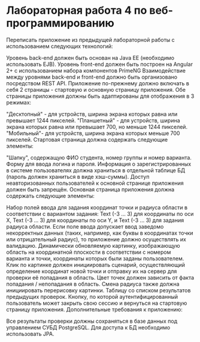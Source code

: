 # Лабораторная работа 4 по веб-программированию

Переписать приложение из предыдущей лабораторной работы с использованием следующих технологий:

Уровень back-end должен быть основан на Java EE (необходимо использовать EJB). Уровень front-end должен быть построен на Angular 2+ с использованием набора компонентов PrimeNG Взаимодействие между уровнями back-end и front-end должно быть организовано посредством REST API. Приложение по-прежнему должно включать в себя 2 страницы - стартовую и основную страницу приложения. Обе страницы приложения должны быть адаптированы для отображения в 3 режимах:

"Десктопный" - для устройств, ширина экрана которых равна или превышает 1244 пикселей. "Планшетный" - для устройств, ширина экрана которых равна или превышает 700, но меньше 1244 пикселей. "Мобильный"- для устройств, ширина экрана которых меньше 700 пикселей. Стартовая страница должна содержать следующие элементы:

"Шапку", содержащую ФИО студента, номер группы и номер варианта. Форму для ввода логина и пароля. Информация о зарегистрированных в системе пользователях должна храниться в отдельной таблице БД (пароль должен храниться в виде хэш-суммы). Доступ неавторизованных пользователей к основной странице приложения должен быть запрещён. Основная страница приложения должна содержать следующие элементы:

Набор полей ввода для задания координат точки и радиуса области в соответствии с вариантом задания: Text (-3 ... 3) для координаты по оси X, Text (-3 ... 3) для координаты по оси Y, и Text (-3 ... 3) для задания радиуса области. Если поле ввода допускает ввод заведомо некорректных данных (таких, например, как буквы в координатах точки или отрицательный радиус), то приложение должно осуществлять их валидацию. Динамически обновляемую картинку, изображающую область на координатной плоскости в соответствии с номером варианта и точки, координаты которых были заданы пользователем. Клик по картинке должен инициировать сценарий, осуществляющий определение координат новой точки и отправку их на сервер для проверки её попадания в область. Цвет точек должен зависить от факта попадания / непопадания в область. Смена радиуса также должна инициировать перерисовку картинки. Таблицу со списком результатов предыдущих проверок. Кнопку, по которой аутентифицированный пользователь может закрыть свою сессию и вернуться на стартовую страницу приложения. Дополнительные требования к приложению:

Все результаты проверки должны сохраняться в базе данных под управлением СУБД PostgreSQL. Для доступа к БД необходимо использовать JPA.
